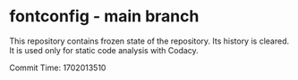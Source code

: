 # fontconfig - main branch

This repository contains frozen state of the repository.
Its history is cleared. It is used only for static code
analysis with Codacy.

Commit Time: 1702013510